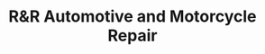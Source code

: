 ---
title: "R&R Automotive and Motorcycle Repair"
url: /marshall/randr-automotive-and-motorcycle-repair/
shop: motorcycle
---